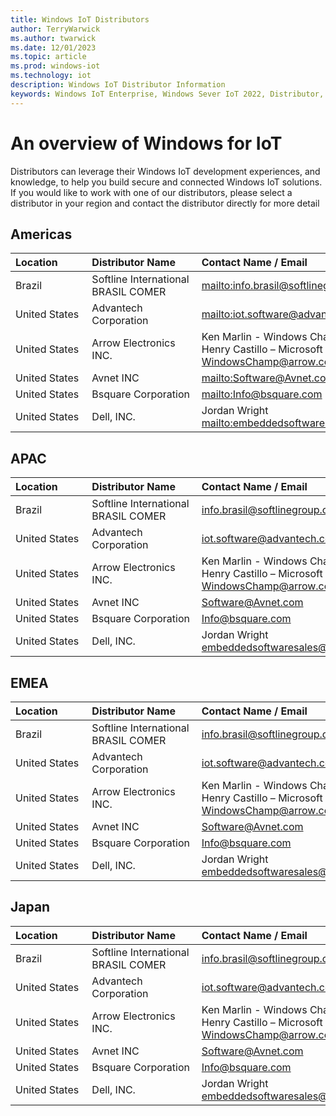 ```yaml
---
title: Windows IoT Distributors
author: TerryWarwick
ms.author: twarwick
ms.date: 12/01/2023
ms.topic: article
ms.prod: windows-iot
ms.technology: iot
description: Windows IoT Distributor Information
keywords: Windows IoT Enterprise, Windows Sever IoT 2022, Distributor, Windows IoT
---
```


# An overview of Windows for IoT

Distributors can leverage their Windows IoT development experiences, and knowledge, to help you build secure and connected Windows IoT solutions. If you would like to work with one of our distributors, please select a distributor in your region and contact the distributor directly for more detail

## Americas

| Location&nbsp;&nbsp;&nbsp;&nbsp;&nbsp;&nbsp;&nbsp;&nbsp;&nbsp; | Distributor&nbsp;Name&nbsp;&nbsp;&nbsp;&nbsp;&nbsp;&nbsp; | Contact&nbsp;Name&nbsp;/&nbsp;Email&nbsp;&nbsp;&nbsp;&nbsp;&nbsp;&nbsp;&nbsp;&nbsp;&nbsp;&nbsp;&nbsp;&nbsp;&nbsp;&nbsp;&nbsp;&nbsp;&nbsp;&nbsp;&nbsp;&nbsp;&nbsp;&nbsp;&nbsp;&nbsp;&nbsp;&nbsp;&nbsp;&nbsp;&nbsp;&nbsp;&nbsp;&nbsp;&nbsp;&nbsp;&nbsp;&nbsp;&nbsp;&nbsp;&nbsp;&nbsp;&nbsp;&nbsp;&nbsp;&nbsp;&nbsp;&nbsp;&nbsp; | Contact&nbsp;Phone&nbsp;&nbsp;&nbsp;&nbsp;&nbsp;&nbsp;&nbsp;&nbsp;&nbsp;&nbsp;|
|----------------------|------------------|----------------------|:--------------:|
| Brazil | Softline International BRASIL COMER | <mailto:info.brasil@softlinegroup.com> | +55 11 5188 8100|
|United States | Advantech Corporation | <mailto:iot.software@advantech.com> | +1 425-922-0721 |
|United States | Arrow Electronics INC. | Ken Marlin - Windows Champ on YouTube </br> Henry Castillo – Microsoft Champion </br> WindowsChamp@arrow.com | +1 (830) 365-7023 |
| United States | Avnet INC | <mailto:Software@Avnet.com> | +1 480 643 7055 |
| United States | Bsquare Corporation | <mailto:Info@bsquare.com> | + 1 425-519-5900 |
| United States | Dell, INC. | Jordan Wright </br> <mailto:embeddedsoftwaresales@dell.com> | +737 227 1602 |

## APAC

| Location&nbsp;&nbsp;&nbsp;&nbsp;&nbsp;&nbsp;&nbsp;&nbsp;&nbsp; | Distributor&nbsp;Name&nbsp;&nbsp;&nbsp;&nbsp;&nbsp;&nbsp; | Contact&nbsp;Name&nbsp;/&nbsp;Email&nbsp;&nbsp;&nbsp;&nbsp;&nbsp;&nbsp;&nbsp;&nbsp;&nbsp;&nbsp;&nbsp;&nbsp;&nbsp;&nbsp;&nbsp;&nbsp;&nbsp;&nbsp;&nbsp;&nbsp;&nbsp;&nbsp;&nbsp;&nbsp;&nbsp;&nbsp;&nbsp;&nbsp;&nbsp;&nbsp;&nbsp;&nbsp;&nbsp;&nbsp;&nbsp;&nbsp;&nbsp;&nbsp;&nbsp;&nbsp;&nbsp;&nbsp;&nbsp;&nbsp;&nbsp;&nbsp;&nbsp; | Contact&nbsp;Phone&nbsp;&nbsp;&nbsp;&nbsp;&nbsp;&nbsp;&nbsp;&nbsp;&nbsp;&nbsp;|
|----------------------|------------------|----------------------|:--------------:|
| Brazil | Softline International BRASIL COMER | info.brasil@softlinegroup.com | +55 11 5188 8100|
|United States | Advantech Corporation | iot.software@advantech.com | +1 425-922-0721 |
|United States | Arrow Electronics INC. | Ken Marlin - Windows Champ on YouTube </br> Henry Castillo – Microsoft Champion </br> WindowsChamp@arrow.com | +1 (830) 365-7023 |
| United States | Avnet INC | Software@Avnet.com | +1 480 643 7055 |
| United States | Bsquare Corporation | Info@bsquare.com | + 1 425-519-5900 |
| United States | Dell, INC. | Jordan Wright </br> embeddedsoftwaresales@dell.com | +737 227 1602 |

## EMEA

| Location&nbsp;&nbsp;&nbsp;&nbsp;&nbsp;&nbsp;&nbsp;&nbsp;&nbsp; | Distributor&nbsp;Name&nbsp;&nbsp;&nbsp;&nbsp;&nbsp;&nbsp; | Contact&nbsp;Name&nbsp;/&nbsp;Email&nbsp;&nbsp;&nbsp;&nbsp;&nbsp;&nbsp;&nbsp;&nbsp;&nbsp;&nbsp;&nbsp;&nbsp;&nbsp;&nbsp;&nbsp;&nbsp;&nbsp;&nbsp;&nbsp;&nbsp;&nbsp;&nbsp;&nbsp;&nbsp;&nbsp;&nbsp;&nbsp;&nbsp;&nbsp;&nbsp;&nbsp;&nbsp;&nbsp;&nbsp;&nbsp;&nbsp;&nbsp;&nbsp;&nbsp;&nbsp;&nbsp;&nbsp;&nbsp;&nbsp;&nbsp;&nbsp;&nbsp; | Contact&nbsp;Phone&nbsp;&nbsp;&nbsp;&nbsp;&nbsp;&nbsp;&nbsp;&nbsp;&nbsp;&nbsp;|
|----------------------|------------------|----------------------|:--------------:|
| Brazil | Softline International BRASIL COMER | info.brasil@softlinegroup.com | +55 11 5188 8100|
|United States | Advantech Corporation | iot.software@advantech.com | +1 425-922-0721 |
|United States | Arrow Electronics INC. | Ken Marlin - Windows Champ on YouTube </br> Henry Castillo – Microsoft Champion </br> WindowsChamp@arrow.com | +1 (830) 365-7023 |
| United States | Avnet INC | Software@Avnet.com | +1 480 643 7055 |
| United States | Bsquare Corporation | Info@bsquare.com | + 1 425-519-5900 |
| United States | Dell, INC. | Jordan Wright </br> embeddedsoftwaresales@dell.com | +737 227 1602 |

## Japan

| Location&nbsp;&nbsp;&nbsp;&nbsp;&nbsp;&nbsp;&nbsp;&nbsp;&nbsp; | Distributor&nbsp;Name&nbsp;&nbsp;&nbsp;&nbsp;&nbsp;&nbsp; | Contact&nbsp;Name&nbsp;/&nbsp;Email&nbsp;&nbsp;&nbsp;&nbsp;&nbsp;&nbsp;&nbsp;&nbsp;&nbsp;&nbsp;&nbsp;&nbsp;&nbsp;&nbsp;&nbsp;&nbsp;&nbsp;&nbsp;&nbsp;&nbsp;&nbsp;&nbsp;&nbsp;&nbsp;&nbsp;&nbsp;&nbsp;&nbsp;&nbsp;&nbsp;&nbsp;&nbsp;&nbsp;&nbsp;&nbsp;&nbsp;&nbsp;&nbsp;&nbsp;&nbsp;&nbsp;&nbsp;&nbsp;&nbsp;&nbsp;&nbsp;&nbsp; | Contact&nbsp;Phone&nbsp;&nbsp;&nbsp;&nbsp;&nbsp;&nbsp;&nbsp;&nbsp;&nbsp;&nbsp;|
|----------------------|------------------|----------------------|:--------------:|
| Brazil | Softline International BRASIL COMER | info.brasil@softlinegroup.com | +55 11 5188 8100|
|United States | Advantech Corporation | iot.software@advantech.com | +1 425-922-0721 |
|United States | Arrow Electronics INC. | Ken Marlin - Windows Champ on YouTube </br> Henry Castillo – Microsoft Champion </br> WindowsChamp@arrow.com | +1 (830) 365-7023 |
| United States | Avnet INC | Software@Avnet.com | +1 480 643 7055 |
| United States | Bsquare Corporation | Info@bsquare.com | + 1 425-519-5900 |
| United States | Dell, INC. | Jordan Wright </br> embeddedsoftwaresales@dell.com | +737 227 1602 |
